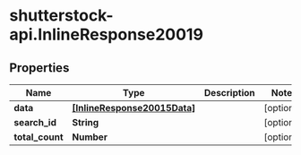 # shutterstock-api.InlineResponse20019

## Properties
Name | Type | Description | Notes
------------ | ------------- | ------------- | -------------
**data** | [**[InlineResponse20015Data]**](InlineResponse20015Data.md) |  | [optional] 
**search_id** | **String** |  | [optional] 
**total_count** | **Number** |  | [optional] 


